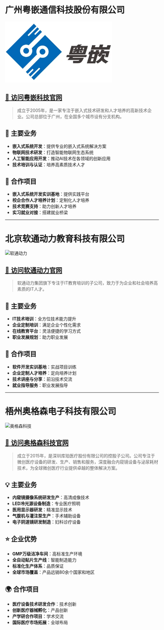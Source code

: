 # 广州粤嵌通信科技股份有限公司

![粤嵌科技](/assets/img/companies/yueqian.png)

## [🔗 访问粤嵌科技官网](http://www.gec-edu.org/)

> 成立于2005年，是一家专注于嵌入式技术研发和人才培养的高新技术企业。公司总部位于广州，在全国多个城市设有分支机构。

## 🚀 主要业务

- **嵌入式系统开发**：提供专业的嵌入式系统解决方案
- **物联网技术研发**：打造智能物联网生态系统
- **人工智能应用开发**：推动AI技术在各领域的创新应用
- **技术培训与认证**：培养高素质技术人才

## 🤝 合作项目

- **嵌入式系统开发实训基地**：提供实践平台
- **校企合作人才培养计划**：定制化人才培养
- **技术竞赛支持**：助力创新人才培养
- **实习就业对接**：搭建就业桥梁

---

# 北京软通动力教育科技有限公司

![软通动力](/assets/img/companies/isoftstone.png)

## [🔗 访问软通动力官网](https://www.isoftstone.com)

> 软通动力集团旗下专注于IT教育培训的子公司，致力于为企业和社会培养高素质的IT人才。

## 🎯 主要业务

- **IT技术培训**：全方位技术能力提升
- **企业定制培训**：满足企业个性化需求
- **在线教育平台**：灵活便捷的学习方式
- **职业发展规划**：助力职业发展

## 🌟 合作项目

- **软件开发实训基地**：实战项目训练
- **企业定制人才培养**：定向培养计划
- **技术讲座与分享**：前沿技术交流
- **就业指导服务**：职业发展指导

---

# 梧州奥格森电子科技有限公司

![奥格森科技](/assets/img/companies/ogson.png)

## [🔗 访问奥格森科技官网](https://www.ogson.com)

> 成立于2015年，是深圳库珀医疗股份有限公司的控股子公司。公司专注于微创医疗设备的研发、生产、销售和服务，深度融合内窥镜设备与泌尿耗材技术，为全球微创医疗行业提供卓越的整体解决方案。

## 💡 主要业务

- **内窥镜摄像系统研发生产**：高清成像技术
- **LED冷光源设备制造**：专业医疗照明
- **医用显示器研发**：精准显示技术
- **气腹机与灌注泵生产**：手术辅助设备
- **电子阴道镜研发制造**：妇科诊疗设备

## ⭐ 企业优势

- **GMP万级洁净车间**：高标准生产环境
- **全自动贴片生产线**：智能制造能力
- **标准化生产体系**：品质保证
- **全球市场覆盖**：产品远销80余个国家和地区

## 🌍 合作项目

- **医疗设备技术研发合作**：技术创新
- **创新医疗器械孵化**：产品创新
- **产学研合作项目**：学术交流
- **国际医疗市场拓展**：全球布局

